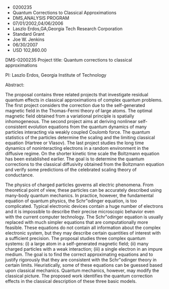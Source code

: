 
* 0200235
* Quantum Corrections to Classical Approximations
* DMS,ANALYSIS PROGRAM
* 07/01/2002,04/06/2006
* Laszlo Erdos,GA,Georgia Tech Research Corporation
* Standard Grant
* Joe W. Jenkins
* 06/30/2007
* USD 102,860.00

DMS-0200235 Project title: Quantum corrections to classical approximations

PI: Laszlo Erdos, Georgia Institute of Technology

Abstract:

The proposal contains three related projects that investigate residual quantum
effects in classical approximations of complex quantum problems. The first
project considers the correction due to the self-generated magnetic field in the
Thomas-Fermi theory of large atoms. The optimal magnetic field obtained from a
variational principle is spatially inhomogeneous. The second project aims at
deriving nonlinear self-consistent evolution equations from the quantum dynamics
of many particles interacting via weakly coupled Coulomb force. The quantum
statistics of the particles determine the scaling and the limiting classical
equation (Hartree or Vlasov). The last project studies the long time dynamics of
noninteracting electrons in a random environment in the diffusive regime. On the
shorter kinetic time scale the Boltzmann equation has been established earlier.
The goal is to determine the quantum corrections to the classical diffusivity
obtained from the Boltzmann equation and verify some predictions of the
celebrated scaling theory of conductance.

The physics of charged particles governs all electric phenomena. From
theoretical point of view, these particles can be accurately described using
many-body quantum mechanics. In practice, however, the fundamental equation of
quantum physics, the Schr\"odinger equation, is too complicated. Typical
electronic devices contain a huge number of electrons and it is impossible to
describe their precise microscopic behavior even with the current computer
technology. The Schr\"odinger equation is usually replaced with much simpler
equations that are computationally more feasible. These equations do not contain
all information about the complex electronic system, but they may describe
certain quantities of interest with a sufficient precision. The proposal studies
three complex quantum systems: (i) a large atom in a self-generated magnetic
field; (ii) many charged particles with a weak interaction; (iii) a single
electron in an impure medium. The goal is to find the correct approximating
equations and to justify rigorously that they are consistent with the
Schr\"odinger theory in certain limits. Heuristically, some of these equations
can be guessed based upon classical mechanics. Quantum mechanics, however, may
modify the classical picture. The proposed work identifies the quantum
correction effects in the classical description of these three basic models.


